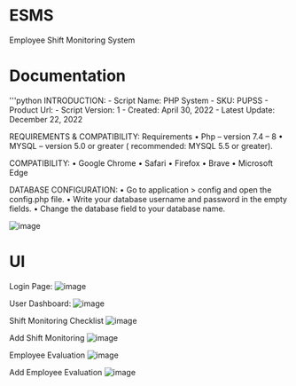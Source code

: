 # ESMS
Employee Shift Monitoring System

# Documentation
'''python
INTRODUCTION:
	- Script Name: PHP System
	- SKU: PUPSS
	- Product Url: 
	- Script Version: 1
	- Created: April 30, 2022
	- Latest Update: December 22, 2022

REQUIREMENTS & COMPATIBILITY:
Requirements
•	Php – version 7.4 – 8 
•	MYSQL – version 5.0 or greater ( recommended: MYSQL 5.5 or greater).

COMPATIBILITY:
•	Google Chrome
•	Safari
•	Firefox
•	Brave
•	Microsoft Edge

DATABASE CONFIGURATION:
•	Go to application > config and open the config.php file.
•	Write your database username and password in the empty fields.
•	Change the database field to your database name.
 
![image](https://user-images.githubusercontent.com/119407422/209150859-d83cc751-75c8-4e43-bb5a-3c6f9564dacd.png)

# UI
Login Page:
![image](https://user-images.githubusercontent.com/119407422/209150948-994bdc28-ce19-4a31-87da-f8324d756786.png)

User Dashboard:
![image](https://user-images.githubusercontent.com/119407422/209151011-1865d58d-f991-4389-834f-df4326ebcf65.png)

Shift Monitoring Checklist
![image](https://user-images.githubusercontent.com/119407422/209151087-acd7fe18-e64c-4d27-ac6c-0761747b8425.png)

Add Shift Monitoring
![image](https://user-images.githubusercontent.com/119407422/209151180-aaf5a468-06ed-43a2-a7cd-1bfae4480270.png)

Employee Evaluation
![image](https://user-images.githubusercontent.com/119407422/209151251-59b3baf4-79d5-4829-bc66-cdb9436fdb08.png)

Add Employee Evaluation
![image](https://user-images.githubusercontent.com/119407422/209151327-7e8c07f6-f2fc-4703-8daf-d00086069b33.png)



